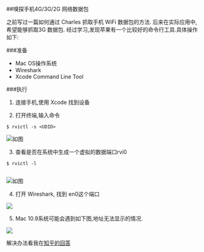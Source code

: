 ##嗅探手机4G/3G/2G 网络数据包



之前写过一篇如何通过 Charles 抓取手机 WiFi 数据包的方法.
后来在实际应用中,希望能够抓取3G 数据包.
经过学习,发现苹果有一个比较好的命令行工具.具体操作如下:


###准备

-  Mac OS操作系统
-  Wireshark
- Xcode Command Line Tool

###执行

1. 连接手机,使用 Xcode 找到设备<UDID>



2. 打开终端,输入命令


```
$ rvictl -s <UDID>

```
![如图](http://assets.kelude.taobao.org/kdfs/file/20140824/kdfs-1219827242657247723.png)

3. 查看是否在系统中生成一个虚拟的数据端口rvi0

```
$ rvictl -l
 
```
![如图](http://assets.kelude.taobao.org/kdfs/file/20140824/kdfs3463471678151640938.png)


4. 打开 Wireshark, 找到 en0这个端口


![](http://assets.kelude.taobao.org/kdfs/file/20140824/kdfs8725069858740666538.png)

5. Mac 10.9系统可能会遇到如下图,地址无法显示的情况.

![](http://assets.kelude.taobao.org/kdfs/file/20140824/kdfs5428979057423848796.png)


解决办法看我在[知乎的回答](http://www.zhihu.com/question/22145850)
